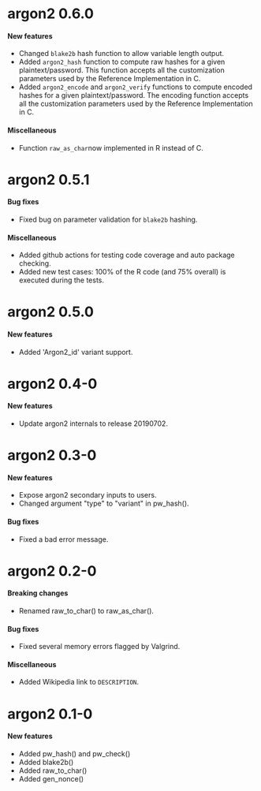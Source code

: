# argon2 0.6.0
#### New features
* Changed `blake2b` hash function to allow variable length output.
* Added `argon2_hash` function to compute raw hashes for a given plaintext/password. This function 
accepts all the customization parameters used by the Reference Implementation in C.
* Added `argon2_encode` and `argon2_verify` functions to compute encoded hashes for a given 
plaintext/password. The encoding function accepts all the customization parameters used by the 
Reference Implementation in C.

#### Miscellaneous
* Function `raw_as_char`now implemented in R instead of C.


# argon2 0.5.1
#### Bug fixes
* Fixed bug on parameter validation for `blake2b` hashing.

#### Miscellaneous
* Added github actions for testing code coverage and auto package checking.
* Added new test cases: 100% of the R code (and 75% overall) is executed during the tests. 


# argon2 0.5.0
#### New features
* Added 'Argon2_id' variant support.


# argon2 0.4-0
#### New features
* Update argon2 internals to release 20190702.


# argon2 0.3-0
#### New features
* Expose argon2 secondary inputs to users. 
* Changed argument "type" to "variant" in pw_hash().

#### Bug fixes
* Fixed a bad error message.


# argon2 0.2-0
#### Breaking changes
* Renamed raw_to_char() to raw_as_char().

#### Bug fixes
* Fixed several memory errors flagged by Valgrind. 

#### Miscellaneous
* Added Wikipedia link to `DESCRIPTION`. 


# argon2 0.1-0
#### New features
* Added pw_hash() and pw_check() 
* Added blake2b() 
* Added raw_to_char() 
* Added gen_nonce()
